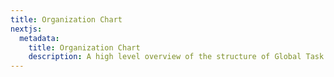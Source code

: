 ```yaml
---
title: Organization Chart
nextjs:
  metadata:
    title: Organization Chart
    description: A high level overview of the structure of Global Task Force Overlord.
---
```

